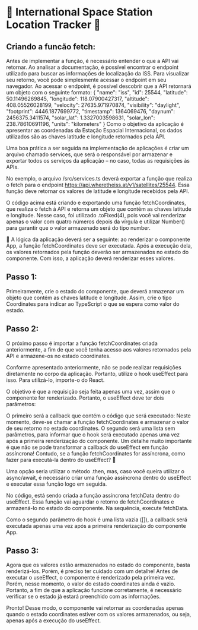 # 🚀 International Space Station Location Tracker 🚀

## Criando a funcão fetch:
Antes de implementar a função, é necessário entender o que a API vai retornar. Ao analisar a documentação, é possível encontrar o endpoint utilizado para buscar as informações de localização da ISS. Para visualizar seu retorno, você pode simplesmente acessar o endpoint em seu navegador.
Ao acessar o endpoint, é possível descobrir que a API retornará um objeto com o seguinte formato:
{
  "name": "iss",
  "id": 25544,
  "latitude": 50.11496269845,
  "longitude": 118.07900427317,
  "altitude": 408.05526028199,
  "velocity": 27635.971970874,
  "visibility": "daylight",
  "footprint": 4446.1877699772,
  "timestamp": 1364069476,
  "daynum": 2456375.3411574,
  "solar_lat": 1.3327003598631,
  "solar_lon": 238.78610691196,
  "units": "kilometers"
}
Como o objetivo da aplicação é apresentar as coordenadas da Estação Espacial Internacional, os dados utilizados são as chaves latitude e longitude retornados pela API.

Uma boa prática a ser seguida na implementação de aplicações é criar um arquivo chamado services, que será o responsável por armazenar e exportar todos os serviços da aplicação – no caso, todas as requisições às APIs.

No exemplo, o arquivo /src/services.ts deverá exportar a função que realiza o fetch para o endpoint https://api.wheretheiss.at/v1/satellites/25544. Essa função deve retornar os valores de latitude e longitude recebidos pela API.

O código acima está criando e exportando uma função fetchCoordinates, que realiza o fetch à API e retorna um objeto que contém as chaves latitude e longitude. Nesse caso, foi utilizado .toFixed(4), pois você vai renderizar apenas o valor com quatro números depois da vírgula e utilizar Number() para garantir que o valor armazenado será do tipo number.

👀 A lógica da aplicação deverá ser a seguinte: ao renderizar o componente App, a função fetchCoordinates deve ser executada. Após a execução dela, os valores retornados pela função deverão ser armazenados no estado do componente. Com isso, a aplicação deverá renderizar esses valores.

## Passo 1:
Primeiramente, crie o estado do componente, que deverá armazenar um objeto que contém as chaves latitude e longitude. Assim, crie o tipo Coordinates para indicar ao TypeScript o que se espera como valor do estado.

## Passo 2:
O próximo passo é importar a função fetchCoordinates criada anteriormente, a fim de que você tenha acesso aos valores retornados pela API e armazene-os no estado coordinates.

Conforme apresentado anteriormente, não se pode realizar requisições diretamente no corpo da aplicação. Portanto, utilize o hook useEffect para isso. Para utilizá-lo, importe-o do React.

O objetivo é que a requisição seja feita apenas uma vez, assim que o componente for renderizado. Portanto, o useEffect deve ter dois parâmetros:

O primeiro será a callback que contém o código que será executado:
Neste momento, deve-se chamar a função fetchCoordinates e armazenar o valor de seu retorno no estado coordinates.
O segundo será uma lista sem parâmetros, para informar que o hook será executado apenas uma vez após a primeira renderização do componente.
Um detalhe muito importante é que não se pode transformar a callback do useEffect em função assíncrona! Contudo, se a função fetchCoordinates for assíncrona, como fazer para executá-la dentro do useEffect? 🤔

Uma opção seria utilizar o método .then, mas, caso você queira utilizar o async/await, é necessário criar uma função assíncrona dentro do useEffect e executar essa função logo em seguida.

No código, está sendo criada a função assíncrona fetchData dentro do useEffect. Essa função vai aguardar o retorno de fetchCoordinates e armazená-lo no estado do componente. Na sequência, execute fetchData.

Como o segundo parâmetro do hook é uma lista vazia ([]), a callback será executada apenas uma vez após a primeira renderização do componente App.

## Passo 3:
Agora que os valores estão armazenados no estado do componente, basta renderizá-los. Porém, é preciso ter cuidado com um detalhe! Antes de executar o useEffect, o componente é renderizado pela primeira vez. Porém, nesse momento, o valor do estado coordinates ainda é vazio. Portanto, a fim de que a aplicação funcione corretamente, é necessário verificar se o estado já estará preenchido com as informações.

Pronto! Desse modo, o componente vai retornar as coordenadas apenas quando o estado coordinates estiver com os valores armazenados, ou seja, apenas após a execução do useEffect.
